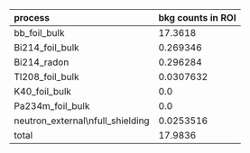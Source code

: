 | **process**                        | **bkg counts in ROI** |
|:-----------------------------------|:----------------------|
| bb\_foil\_bulk                     | 17.3618               |
| Bi214\_foil\_bulk                  | 0.269346              |
| Bi214\_radon                       | 0.296284              |
| Tl208\_foil\_bulk                  | 0.0307632             |
| K40\_foil\_bulk                    | 0.0                   |
| Pa234m\_foil\_bulk                 | 0.0                   |
| neutron\_external\nfull\_shielding | 0.0253516             |
| total                              | 17.9836               |
